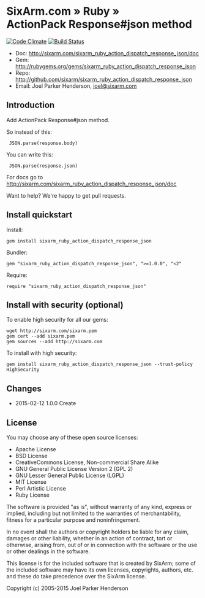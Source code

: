 # SixArm.com » Ruby » <br> ActionPack Response#json method

[![Code Climate](https://codeclimate.com/github/SixArm/xid.png)](https://codeclimate.com/github/SixArm/sixarm_ruby_action_dispatch_response_json)
[![Build Status](https://travis-ci.org/SixArm/xid.png)](https://travis-ci.org/SixArm/sixarm_ruby_action_dispatch_response_json)

* Doc: <http://sixarm.com/sixarm_ruby_action_dispatch_response_json/doc>
* Gem: <http://rubygems.org/gems/sixarm_ruby_action_dispatch_response_json>
* Repo: <http://github.com/sixarm/sixarm_ruby_action_dispatch_response_json>
* Email: Joel Parker Henderson, <joel@sixarm.com>


## Introduction

Add ActionPack Response#json method.

So instead of this:

     JSON.parse(response.body)

You can write this:

     JSON.parse(response.json)


For docs go to <http://sixarm.com/sixarm_ruby_action_dispatch_response_json/doc>

Want to help? We're happy to get pull requests.


## Install quickstart

Install:

    gem install sixarm_ruby_action_dispatch_response_json

Bundler:

    gem "sixarm_ruby_action_dispatch_response_json", ">=1.0.0", "<2"

Require:

    require "sixarm_ruby_action_dispatch_response_json"


## Install with security (optional)

To enable high security for all our gems:

    wget http://sixarm.com/sixarm.pem
    gem cert --add sixarm.pem
    gem sources --add http://sixarm.com

To install with high security:

    gem install sixarm_ruby_action_dispatch_response_json --trust-policy HighSecurity


## Changes

* 2015-02-12 1.0.0 Create


## License

You may choose any of these open source licenses:

  * Apache License
  * BSD License
  * CreativeCommons License, Non-commercial Share Alike
  * GNU General Public License Version 2 (GPL 2)
  * GNU Lesser General Public License (LGPL)
  * MIT License
  * Perl Artistic License
  * Ruby License

The software is provided "as is", without warranty of any kind,
express or implied, including but not limited to the warranties of
merchantability, fitness for a particular purpose and noninfringement.

In no event shall the authors or copyright holders be liable for any
claim, damages or other liability, whether in an action of contract,
tort or otherwise, arising from, out of or in connection with the
software or the use or other dealings in the software.

This license is for the included software that is created by SixArm;
some of the included software may have its own licenses, copyrights,
authors, etc. and these do take precedence over the SixArm license.

Copyright (c) 2005-2015 Joel Parker Henderson
